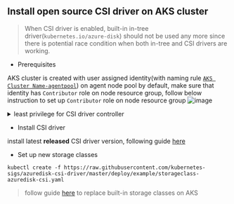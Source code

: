 ## Install open source CSI driver on AKS cluster

> When CSI driver is enabled, built-in in-tree driver(`kubernetes.io/azure-disk`) should not be used any more since there is potential race condition when both in-tree and CSI drivers are working.

 - Prerequisites

AKS cluster is created with user assigned identity(with naming rule [`AKS Cluster Name-agentpool`](https://docs.microsoft.com/en-us/azure/aks/use-managed-identity#summary-of-managed-identities)) on agent node pool by default, make sure that identity has `Contributor` role on node resource group, follow below instruction to set up `Contributor` role on node resource group
![image](https://user-images.githubusercontent.com/4178417/120978367-f68f0a00-c7a6-11eb-8e87-89247d1ddc0b.png)

<details><summary>least privilege for CSI driver controller</summary>
<pre>
"Microsoft.Resources/subscriptions/resourceGroups/read",
"Microsoft.Compute/disks/*",
"Microsoft.Compute/snapshots/*",
"Microsoft.Compute/virtualMachines/*/read",
"Microsoft.Compute/virtualMachineScaleSets/virtualMachines/write",
"Microsoft.Compute/virtualMachineScaleSets/*/read",
"Microsoft.Compute/virtualMachineScaleSets/read" 
</pre>
</details>

 - Install CSI driver

install latest **released** CSI driver version, following guide [here](./install-azuredisk-csi-driver.md)

 - Set up new storage classes
```console
kubectl create -f https://raw.githubusercontent.com/kubernetes-sigs/azuredisk-csi-driver/master/deploy/example/storageclass-azuredisk-csi.yaml
```
 > follow guide [here](https://github.com/Azure/AKS/issues/118#issuecomment-708257760) to replace built-in storage classes on AKS
